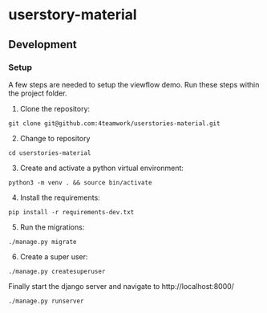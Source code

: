 # userstory-material

## Development

### Setup

A few steps are needed to setup the viewflow demo.
Run these steps within the project folder.

1. Clone the repository:
```
git clone git@github.com:4teamwork/userstories-material.git
```

2. Change to repository
```
cd userstories-material
```

3. Create and activate a python virtual environment:
```
python3 -m venv . && source bin/activate
```

4. Install the requirements:
```
pip install -r requirements-dev.txt
```

5. Run the migrations:
```
./manage.py migrate
```

6. Create a super user:
```
./manage.py createsuperuser
```

Finally start the django server and navigate to http://localhost:8000/

```bash
./manage.py runserver
```
